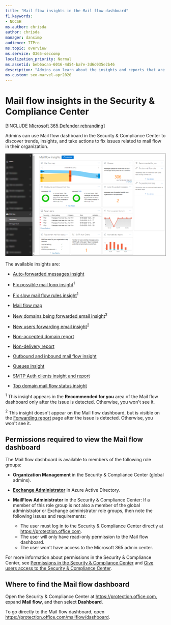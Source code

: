 ```yaml
---
title: "Mail flow insights in the Mail flow dashboard"
f1.keywords:
- NOCSH
ms.author: chrisda
author: chrisda
manager: dansimp
audience: ITPro
ms.topic: overview
ms.service: O365-seccomp
localization_priority: Normal
ms.assetid: beb6acaa-6016-4d54-ba7e-3d6d035e2b46
description: "Admins can learn about the insights and reports that are available in the Mail flow dashboard in the Security & Compliance Center."
ms.custom: seo-marvel-apr2020
---
```


# Mail flow insights in the Security & Compliance Center

[!INCLUDE [Microsoft 365 Defender rebranding](../includes/microsoft-defender-for-office.md)]


Admins can use Mail flow dashboard in the Security & Compliance Center to discover trends, insights, and take actions to fix issues related to mail flow in their organization.

![The Mail flow dashboard in the Security & Compliance Center](../../media/mail-flow-dashboard-v2.png)

The available insights are:

- [Auto-forwarded messages insight](mfi-auto-forwarded-messages-report.md)

- [Fix possible mail loop insight](mfi-mail-loop-insight.md)<sup>1</sup>

- [Fix slow mail flow rules insight](mfi-slow-mail-flow-rules-insight.md)<sup>1</sup>

- [Mail flow map](mfi-mail-flow-map-report.md)

- [New domains being forwarded email insight](mfi-new-domains-being-forwarded-email.md)<sup>2</sup>

- [New users forwarding email insight](mfi-new-users-forwarding-email.md)<sup>2</sup>

- [Non-accepted domain report](mfi-non-accepted-domain-report.md)

- [Non-delivery report](mfi-non-delivery-report.md)

- [Outbound and inbound mail flow insight](mfi-outbound-and-inbound-mail-flow.md)

- [Queues insight](mfi-queue-alerts-and-queues.md)

- [SMTP Auth clients insight and report](mfi-smtp-auth-clients-report.md)

- [Top domain mail flow status insight](mfi-domain-mail-flow-status-insight.md)

<sup>1</sup> This insight appears in the **Recommended for you** area of the Mail flow dashboard only after the issue is detected. Otherwise, you won't see it.

<sup>2</sup> This insight doesn't appear on the Mail flow dashboard, but is visible on the [Forwarding report](view-mail-flow-reports.md#forwarding-report) page after the issue is detected. Otherwise, you won't see it.

## Permissions required to view the Mail flow dashboard

The Mail flow dashboard is available to members of the following role groups:

- **Organization Management** in the Security & Compliance Center (global admins).

- **[Exchange Administrator](https://docs.microsoft.com/azure/active-directory/users-groups-roles/directory-assign-admin-roles#exchange-administrator)** in Azure Active Directory.

- **MailFlow Administrator** in the Security & Compliance Center: If a member of this role group is not also a member of the global administrator or Exchange administrator role groups, then note the following issues and requirements:

  - The user must log in to the Security & Compliance Center directly at <https://protection.office.com>.
  - The user will only have read-only permission to the Mail flow dashboard.
  - The user won't have access to the Microsoft 365 admin center.

For more information about permissions in the Security & Compliance Center, see [Permissions in the Security & Compliance Center](permissions-in-the-security-and-compliance-center.md) and [Give users access to the Security & Compliance Center](grant-access-to-the-security-and-compliance-center.md).

## Where to find the Mail flow dashboard

Open the Security & Compliance Center at <https://protection.office.com>, expand **Mail flow**, and then select **Dashboard**.

To go directly to the Mail flow dashboard, open <https://protection.office.com/mailflow/dashboard>.
